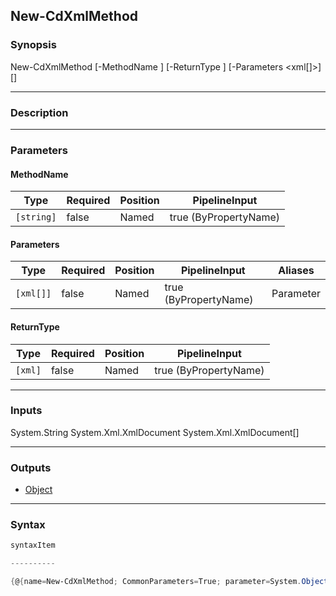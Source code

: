 New-CdXmlMethod
---------------

### Synopsis

New-CdXmlMethod [-MethodName <string>] [-ReturnType <xml>] [-Parameters <xml[]>] [<CommonParameters>]

---

### Description

---

### Parameters
#### **MethodName**

|Type      |Required|Position|PipelineInput        |
|----------|--------|--------|---------------------|
|`[string]`|false   |Named   |true (ByPropertyName)|

#### **Parameters**

|Type     |Required|Position|PipelineInput        |Aliases  |
|---------|--------|--------|---------------------|---------|
|`[xml[]]`|false   |Named   |true (ByPropertyName)|Parameter|

#### **ReturnType**

|Type   |Required|Position|PipelineInput        |
|-------|--------|--------|---------------------|
|`[xml]`|false   |Named   |true (ByPropertyName)|

---

### Inputs
System.String
System.Xml.XmlDocument
System.Xml.XmlDocument[]

---

### Outputs
* [Object](https://learn.microsoft.com/en-us/dotnet/api/System.Object)

---

### Syntax
```PowerShell
syntaxItem
```
```PowerShell
----------
```
```PowerShell
{@{name=New-CdXmlMethod; CommonParameters=True; parameter=System.Object[]}}
```
